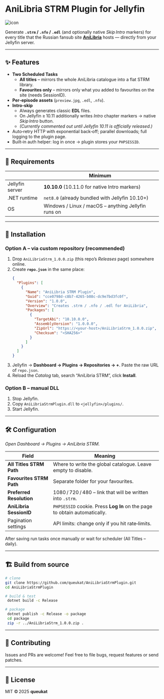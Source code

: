 # AniLibria STRM Plugin for Jellyfin

![icon](icon.png)

Generate **`.strm` / `.nfo` / `.edl`** (and optionally native *Skip Intro* markers) for every title that the Russian fansub site **[AniLibria](https://www.anilibria.tv)** hosts — directly from your Jellyfin server.

---
## ✨ Features

* **Two Scheduled Tasks**
  * **All titles** – mirrors the whole AniLibria catalogue into a flat STRM library.
  * **Favourites only** – mirrors only what you added to favourites on the site (needs SessionID).
* **Per‑episode assets**  (`preview.jpg`, `.edl`, `.nfo`).
* **Intro‑skip**
  * Always generates classic **EDL** files.
  * On Jellyfin ≥ 10.11 additionally writes *Intro* chapter markers → native *Skip Intro* button.
  * *(Currently commented out until Jellyfin 10.11 is officially released.)*
* Auto‑retry HTTP with exponential back‑off; parallel downloads; full logging to the plugin page.
* Built‑in auth helper: log in once → plugin stores your `PHPSESSID`.

---
## 🚀 Requirements

|                  | Minimum |
|------------------|---------|
| Jellyfin server  | **10.10.0** (10.11.0 for native Intro markers) |
| .NET runtime     | `net8.0` (already bundled with Jellyfin 10.10+) |
| OS               | Windows / Linux / macOS – anything Jellyfin runs on |

---
## 🔧 Installation

### Option A – via custom repository (recommended)
1. Drop `AniLibriaStrm_1.0.0.zip` (this repo’s *Releases* page) somewhere online.
2. Create **`repo.json`** in the same place:
   ```json
   {
     "Plugins": [
       {
         "Name": "AniLibria STRM Plugin",
         "Guid": "cce0798d-c8b7-4265-b08c-dc9e7bd3fc0f",
         "Version": "1.0.0",
         "Overview": "Creates .strm / .nfo / .edl for AniLibria",
         "Packages": [
           {
             "TargetAbi": "10.10.0.0",
             "AssemblyVersion": "1.0.0.0",
             "ZipUrl": "https://<your-host>/AniLibriaStrm_1.0.0.zip",
             "Checksum": "<SHA256>"
           }
         ]
       }
     ]
   }
   ```
3. Jellyfin → **Dashboard → Plugins → Repositories → +**. Paste the raw URL of `repo.json`.
4. Reload the *Catalog* tab, search “AniLibria STRM”, click **Install**.

### Option B – manual DLL
1. Stop Jellyfin.
2. Copy `AniLibriaStrmPlugin.dll` to `<jellyfin>/plugins/`.
3. Start Jellyfin.

---
## 🛠 Configuration

*Open Dashboard → Plugins → AniLibria STRM.*

| Field | Meaning |
|-------|---------|
| **All Titles STRM Path** | Where to write the global catalogue. Leave empty to disable. |
| **Favourites STRM Path** | Separate folder for your favourites. |
| **Preferred Resolution** | 1080 / 720 / 480 – link that will be written into `.strm`. |
| **AniLibria SessionID**  | `PHPSESSID` cookie. Press **Log In** on the page to obtain automatically. |
| Pagination settings      | API limits: change only if you hit rate‐limits. |

After saving run tasks once manually or wait for scheduler (All Titles – daily).

---
## 🏗 Build from source

```bash
# clone
git clone https://github.com/queukat/AniLibriaStrmPlugin.git
cd AniLibriaStrmPlugin

# build & test
 dotnet build -c Release

# package
 dotnet publish -c Release -o package
 cd package
 zip -r ../AniLibriaStrm_1.0.0.zip .
```

---
## 🤝 Contributing

Issues and PRs are welcome!  Feel free to file bugs, request features or send patches.

---
## 📜 License

MIT © 2025 **queukat**

